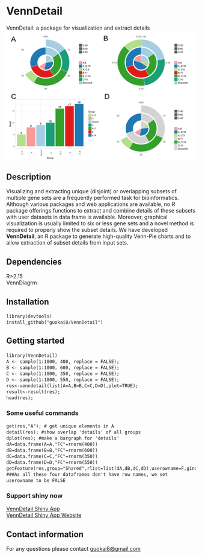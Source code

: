 # VennDetail

VennDetail: a package for visualization and extract details
![](venn.png)

## Description

Visualizing and extracting unique (disjoint) or overlapping subsets of multiple 
gene sets are a frequently performed task for bioinformatics. Although various 
packages and web applications are available, no R package offerings functions to
extract and combine details of these subsets with user datasets in data frame is
available. Moreover, graphical visualization is usually limited to six or less 
gene sets and a novel method is required to properly show the subset details.
We have developed __VennDetail__, an R package to generate high-quality Venn-Pie
charts and to allow extraction of subset details from input sets.  

## Dependencies

R>2.15  
VennDiagrm

## Installation
``` 
library(devtools)    
install_github("guokai8/VennDetail")
``` 
## Getting started
```  
library(VennDetail)
A <- sample(1:1000, 400, replace = FALSE);
B <- sample(1:1000, 600, replace = FALSE);
C <- sample(1:1000, 350, replace = FALSE);
D <- sample(1:1000, 550, replace = FALSE);
res<-venndetail(list(A=A,B=B,C=C,D=D),plot=TRUE);
result<-result(res);
head(res);
```  
### Some useful commands
```  
get(res,"A"); # get unique elements in A
detail(res); #show overlap 'details' of all groups
dplot(res); #make a bargraph for 'details'
dA=data.frame(A=A,"FC"=rnorm(400))
dB=data.frame(B=B,"FC"=rnorm(600))
dC=data.frame(C=C,"FC"=rnorm(350))
dD=data.frame(D=D,"FC"=rnorm(550))
getFeature(res,group="Shared",rlist=list(dA,dB,dC,dD),userowname=F,gind=c("A","B","C","D"))
###As all these four dataframes don't have row names, we set userowname to be FALSE
``` 
### Support shiny now

[VennDetail Shiny App](https://github.com/guokai8/VennDetail-Shiny)   
[VennDetail Shiny App Website](http://hurlab.med.und.edu:3838/VennDetail/)

## Contact information

For any questions please contact guokai8@gmail.com
